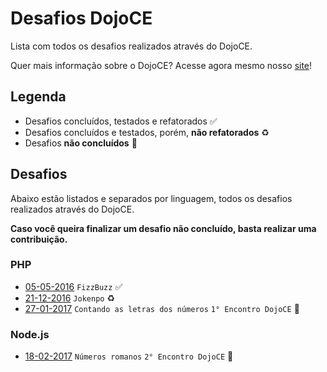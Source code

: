 # Desafios DojoCE
Lista com todos os desafios realizados através do DojoCE.

Quer mais informação sobre o DojoCE? Acesse agora mesmo nosso [site](http://dojo-ce.github.io/hello-world/)!

## Legenda

- Desafios concluídos, testados e refatorados :white_check_mark:
- Desafios concluídos e testados, porém, **não refatorados** :recycle:
- Desafios **não concluídos** :red_circle:

## Desafios

Abaixo estão listados e separados por linguagem, todos os desafios realizados através do DojoCE.

**Caso você queira finalizar um desafio não concluído, basta realizar uma contribuição.**

### PHP
- [05-05-2016](/05-05-2016/) `FizzBuzz` :white_check_mark:
- [21-12-2016](/21-12-2016/) `Jokenpo` :recycle:
- [27-01-2017](/27-01-2017/) `Contando as letras dos números` `1° Encontro DojoCE` :red_circle:

### Node.js
- [18-02-2017](/18-02-2017/) `Números romanos` `2° Encontro DojoCE` :red_circle: